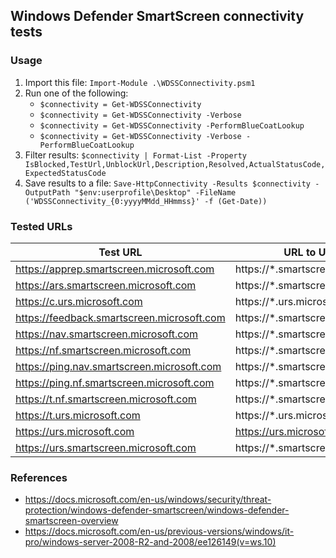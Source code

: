 ## Windows Defender SmartScreen connectivity tests

### Usage 
1. Import this file: `Import-Module .\WDSSConnectivity.psm1`
1. Run one of the following:
    * `$connectivity = Get-WDSSConnectivity`
    * `$connectivity = Get-WDSSConnectivity -Verbose`
    * `$connectivity = Get-WDSSConnectivity -PerformBlueCoatLookup`
    * `$connectivity = Get-WDSSConnectivity -Verbose -PerformBlueCoatLookup`
1. Filter results: `$connectivity | Format-List -Property IsBlocked,TestUrl,UnblockUrl,Description,Resolved,ActualStatusCode,ExpectedStatusCode`
1. Save results to a file: `Save-HttpConnectivity -Results $connectivity -OutputPath "$env:userprofile\Desktop" -FileName ('WDSSConnectivity_{0:yyyyMMdd_HHmmss}' -f (Get-Date))`

### Tested URLs

| Test URL | URL to Unblock | Description |
| -- | -- | -- |
| https://apprep.smartscreen.microsoft.com | https://*.smartscreen.microsoft.com | | 
| https://ars.smartscreen.microsoft.com | https://*.smartscreen.microsoft.com | | 
| https://c.urs.microsoft.com | https://*.urs.microsoft.com | | 
| https://feedback.smartscreen.microsoft.com | https://*.smartscreen.microsoft.com | |   
| https://nav.smartscreen.microsoft.com | https://*.smartscreen.microsoft.com | | 
| https://nf.smartscreen.microsoft.com | https://*.smartscreen.microsoft.com | | 
| https://ping.nav.smartscreen.microsoft.com | https://*.smartscreen.microsoft.com | | 
| https://ping.nf.smartscreen.microsoft.com | https://*.smartscreen.microsoft.com | | 
| https://t.nf.smartscreen.microsoft.com | https://*.smartscreen.microsoft.com | |   
| https://t.urs.microsoft.com | https://*.urs.microsoft.com | | 
| https://urs.microsoft.com | https://urs.microsoft.com | | 
| https://urs.smartscreen.microsoft.com | https://*.smartscreen.microsoft.com | | 

### References
* https://docs.microsoft.com/en-us/windows/security/threat-protection/windows-defender-smartscreen/windows-defender-smartscreen-overview
* https://docs.microsoft.com/en-us/previous-versions/windows/it-pro/windows-server-2008-R2-and-2008/ee126149(v=ws.10)